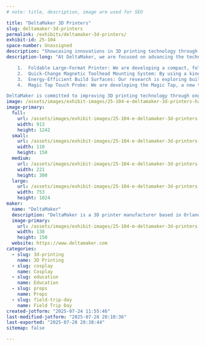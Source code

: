 ```yaml
---
# note: title, description, image are used for SEO

title: "DeltaMaker 3D Printers"
slug: deltamaker-3d-printers
permalink: /exhibits/deltamaker-3d-printers/
exhibit-id: 25-104
space-number: Unassigned
description: "Showcasing innovations in 3D printing technology through continuous exploration and development."
description-long: "At DeltaMaker, we are focused on advancing the technology behind 3D printing. Here are some of the projects we are currently working on:

	1.	Foldable Large-Format Printer: We are developing a compact, foldable design that maintains the large-format print capabilities users need, making it easier to transport without sacrificing functionality.
	2.	Quick-Change Magnetic Toolhead Mounting System: By using a kinematic coupling mechanism, we’ve streamlined the process of changing toolheads, making it faster and more precise, allowing for greater flexibility in printing.
	3.	Energy-Efficient Build Surfaces: Our research is exploring build surfaces that offer excellent print adhesion without the need for heating. This approach reduces energy consumption while improving safety and reliability.
	4.	Magic Tap Touch Probe: We are developing the Magic Tap, a new touch probe designed to improve accuracy in 3D printing. This integrated nozzle-probe offers high precision to ensure consistent print quality.

DeltaMaker is committed to improving 3D printing technology through ongoing exploration and development. These projects are just a few examples of our work in progress."
image: /assets/images/exhibit-images/25-104-e-deltamaker-3d-printers-hand-on-wall-221x300.jpg
image-primary: 
  full:
    url: /assets/images/exhibit-images/25-104-e-deltamaker-3d-printers-hand-on-wall-full.jpg
    width: 913
    height: 1242
  small:
    url: /assets/images/exhibit-images/25-104-e-deltamaker-3d-printers-hand-on-wall-110x150.jpg
    width: 110
    height: 150
  medium:
    url: /assets/images/exhibit-images/25-104-e-deltamaker-3d-printers-hand-on-wall-221x300.jpg
    width: 221
    height: 300
  large:
    url: /assets/images/exhibit-images/25-104-e-deltamaker-3d-printers-hand-on-wall-753x1024.jpg
    width: 753
    height: 1024
maker: 
  name: "DeltaMaker"
  description: "DeltaMaker is a 3D printer manufacturer based in Orlando, Florida, specializing in custom, large-format desktop 3D printers. Our mission is to create innovative tools that empower makers to explore their creativity, learn through hands-on experience, and share their ideas with the world. Whether for personal projects, educational purposes, or professional applications, DeltaMaker is dedicated to equipping makers with the technology they need to build, learn, and inspire their communities."
  image-primary:
    url: /assets/images/exhibit-images/25-104-m-deltamaker-3d-printers-dm-logo-138x150.jpg
    width: 138
    height: 150
  website: https://www.deltamaker.com
categories: 
  - slug: 3d-printing
    name: 3D Printing
  - slug: cosplay
    name: Cosplay
  - slug: education
    name: Education
  - slug: props
    name: Props
  - slug: field-trip-day
    name: Field Trip Day
created-jotform: "2025-07-24 11:55:46"
last-modified-jotform: "2025-07-28 20:10:36"
last-exported: "2025-07-28 20:38:44"
sitemap: false

---
```

